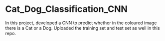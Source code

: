 # Cat_Dog_Classification_CNN
In this project, developed a CNN to predict whether in the coloured image there is a Cat or a Dog. Uploaded the training set and test set as well in this repo. 
